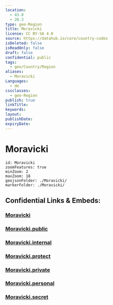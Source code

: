 ```yaml
---
location:
  - 43.8
  - 20.3
type: geo-Region
title: Moravicki
license: CC BY-SA 4.0
source: https://datahub.io/core/country-codes
isDeleted: false
isReadOnly: false
draft: false
confidential: public
tags:
  - geo/Country/Region
aliases:
  - Moravicki
Languages:
  - de
cssclasses:
  - geo-Region
publish: true
linkTitle:
keywords:
layout:
publishDate:
expiryDate:
---
```


# Moravicki

```leaflet
id: Moravicki
zoomFeatures: true 
minZoom: 2 
maxZoom: 18
geojsonFolder: ./Moravicki/
markerFolder: ./Moravicki/
```


## Confidential Links & Embeds: 

### [Moravicki](/_Standards/Earth/Continent/Europe/Europe~South/Serbia/districts~Serbia/Moravicki.md) 

### [Moravicki.public](/_public/Earth/Continent/Europe/Europe~South/Serbia/districts~Serbia/Moravicki.public.md) 

### [Moravicki.internal](/_internal/Earth/Continent/Europe/Europe~South/Serbia/districts~Serbia/Moravicki.internal.md) 

### [Moravicki.protect](/_protect/Earth/Continent/Europe/Europe~South/Serbia/districts~Serbia/Moravicki.protect.md) 

### [Moravicki.private](/_private/Earth/Continent/Europe/Europe~South/Serbia/districts~Serbia/Moravicki.private.md) 

### [Moravicki.personal](/_personal/Earth/Continent/Europe/Europe~South/Serbia/districts~Serbia/Moravicki.personal.md) 

### [Moravicki.secret](/_secret/Earth/Continent/Europe/Europe~South/Serbia/districts~Serbia/Moravicki.secret.md)

